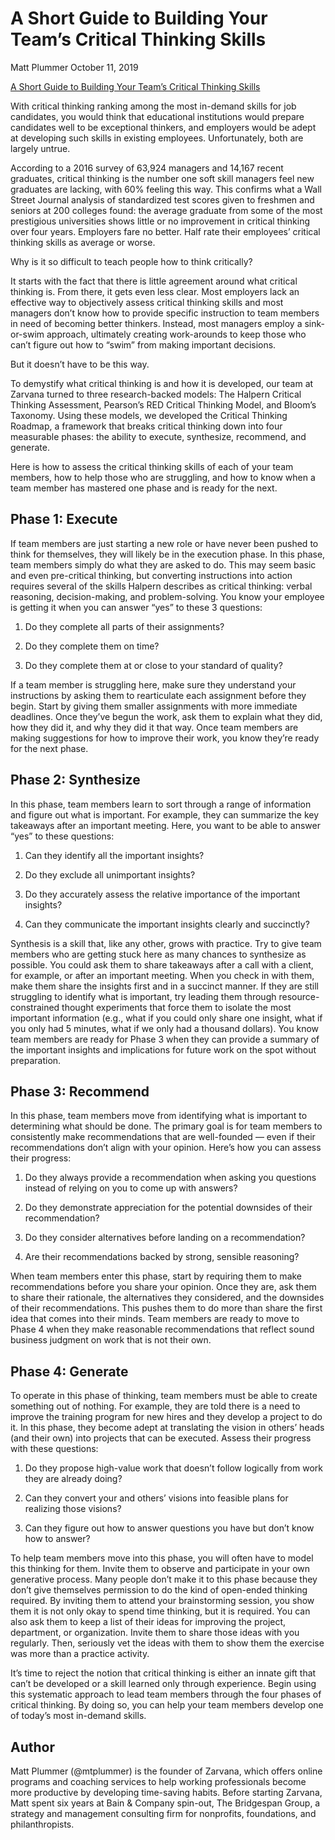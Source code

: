 # A Short Guide to Building Your Team’s Critical Thinking Skills
Matt Plummer
October 11, 2019

[A Short Guide to Building Your Team’s Critical Thinking Skills](https://hbr.org/2019/10/a-short-guide-to-building-your-teams-critical-thinking-skills)

With critical thinking ranking among the most in-demand skills for job candidates, you would think that educational institutions would prepare candidates well to be exceptional thinkers, and employers would be adept at developing such skills in existing employees. Unfortunately, both are largely untrue.

According to a 2016 survey of 63,924 managers and 14,167 recent graduates, critical thinking is the number one soft skill managers feel new graduates are lacking, with 60% feeling this way. This confirms what a Wall Street Journal analysis of standardized test scores given to freshmen and seniors at 200 colleges found: the average graduate from some of the most prestigious universities shows little or no improvement in critical thinking over four years. Employers fare no better. Half rate their employees’ critical thinking skills as average or worse.

Why is it so difficult to teach people how to think critically?

It starts with the fact that there is little agreement around what critical thinking is. From there, it gets even less clear. Most employers lack an effective way to objectively assess critical thinking skills and most managers don’t know how to provide specific instruction to team members in need of becoming better thinkers. Instead, most managers employ a sink-or-swim approach, ultimately creating work-arounds to keep those who can’t figure out how to “swim” from making important decisions.

But it doesn’t have to be this way.

To demystify what critical thinking is and how it is developed, our team at Zarvana turned to three research-backed models: The Halpern Critical Thinking Assessment, Pearson’s RED Critical Thinking Model, and Bloom’s Taxonomy. Using these models, we developed the Critical Thinking Roadmap, a framework that breaks critical thinking down into four measurable phases: the ability to execute, synthesize, recommend, and generate.

Here is how to assess the critical thinking skills of each of your team members, how to help those who are struggling, and how to know when a team member has mastered one phase and is ready for the next.

## Phase 1: Execute

If team members are just starting a new role or have never been pushed to think for themselves, they will likely be in the execution phase. In this phase, team members simply do what they are asked to do. This may seem basic and even pre-critical thinking, but converting instructions into action requires several of the skills Halpern describes as critical thinking: verbal reasoning, decision-making, and problem-solving. You know your employee is getting it when you can answer “yes” to these 3 questions:

1. Do they complete all parts of their assignments?

2. Do they complete them on time?

3. Do they complete them at or close to your standard of quality?

If a team member is struggling here, make sure they understand your instructions by asking them to rearticulate each assignment before they begin. Start by giving them smaller assignments with more immediate deadlines. Once they’ve begun the work, ask them to explain what they did, how they did it, and why they did it that way. Once team members are making suggestions for how to improve their work, you know they’re ready for the next phase.

## Phase 2: Synthesize

In this phase, team members learn to sort through a range of information and figure out what is important. For example, they can summarize the key takeaways after an important meeting. Here, you want to be able to answer “yes” to these questions:

1. Can they identify all the important insights?

2. Do they exclude all unimportant insights?

3. Do they accurately assess the relative importance of the important insights?

4. Can they communicate the important insights clearly and succinctly?

Synthesis is a skill that, like any other, grows with practice. Try to give team members who are getting stuck here as many chances to synthesize as possible. You could ask them to share takeaways after a call with a client, for example, or after an important meeting. When you check in with them, make them share the insights first and in a succinct manner. If they are still struggling to identify what is important, try leading them through resource-constrained thought experiments that force them to isolate the most important information (e.g., what if you could only share one insight, what if you only had 5 minutes, what if we only had a thousand dollars). You know team members are ready for Phase 3 when they can provide a summary of the important insights and implications for future work on the spot without preparation.

## Phase 3: Recommend

In this phase, team members move from identifying what is important to determining what should be done. The primary goal is for team members to consistently make recommendations that are well-founded — even if their recommendations don’t align with your opinion. Here’s how you can assess their progress:

1. Do they always provide a recommendation when asking you questions instead of relying on you to come up with answers?

2. Do they demonstrate appreciation for the potential downsides of their recommendation?

3. Do they consider alternatives before landing on a recommendation?

4. Are their recommendations backed by strong, sensible reasoning?

When team members enter this phase, start by requiring them to make recommendations before you share your opinion. Once they are, ask them to share their rationale, the alternatives they considered, and the downsides of their recommendations. This pushes them to do more than share the first idea that comes into their minds. Team members are ready to move to Phase 4 when they make reasonable recommendations that reflect sound business judgment on work that is not their own.

## Phase 4: Generate

To operate in this phase of thinking, team members must be able to create something out of nothing. For example, they are told there is a need to improve the training program for new hires and they develop a project to do it. In this phase, they become adept at translating the vision in others’ heads (and their own) into projects that can be executed. Assess their progress with these questions:

1. Do they propose high-value work that doesn’t follow logically from work they are already doing?

2. Can they convert your and others’ visions into feasible plans for realizing those visions?

3. Can they figure out how to answer questions you have but don’t know how to answer?

To help team members move into this phase, you will often have to model this thinking for them. Invite them to observe and participate in your own generative process. Many people don’t make it to this phase because they don’t give themselves permission to do the kind of open-ended thinking required. By inviting them to attend your brainstorming session, you show them it is not only okay to spend time thinking, but it is required. You can also ask them to keep a list of their ideas for improving the project, department, or organization. Invite them to share those ideas with you regularly. Then, seriously vet the ideas with them to show them the exercise was more than a practice activity.

It’s time to reject the notion that critical thinking is either an innate gift that can’t be developed or a skill learned only through experience. Begin using this systematic approach to lead team members through the four phases of critical thinking. By doing so, you can help your team members develop one of today’s most in-demand skills.

## Author

Matt Plummer (@mtplummer) is the founder of Zarvana, which offers online programs and coaching services to help working professionals become more productive by developing time-saving habits. Before starting Zarvana, Matt spent six years at Bain & Company spin-out, The Bridgespan Group, a strategy and management consulting firm for nonprofits, foundations, and philanthropists.  
